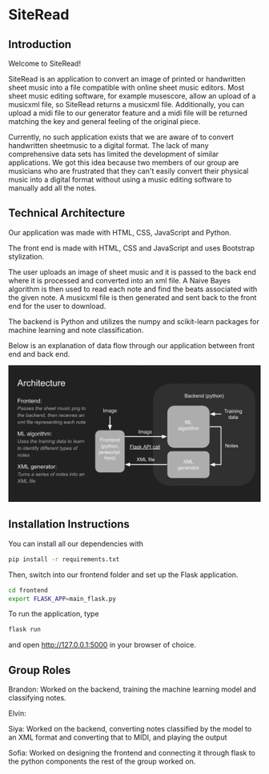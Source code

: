 # SiteRead

## Introduction

Welcome to SiteRead!

SiteRead is an application to convert an image of printed or handwritten sheet music into a file compatible with online sheet music editors. Most sheet music editing software, for example musescore, allow an upload of a musicxml file, so SiteRead returns a musicxml file. Additionally, you can upload a midi file to our generator feature and a midi file will be returned matching the key and general feeling of the original piece.

Currently, no such application exists that we are aware of to convert handwritten sheetmusic to a digital format. The lack of many comprehensive data sets has limited the development of similar applications. We got this idea because two members of our group are musicians who are frustrated that they can't easily convert their physical music into a digital format without using a music editing software to manually add all the notes.

## Technical Architecture

Our application was made with HTML, CSS, JavaScript and Python.

The front end is made with HTML, CSS and JavaScript and uses Bootstrap stylization.

The user uploads an image of sheet music and it is passed to the back end where it is processed and converted into an xml file. A Naive Bayes algorithm is then used to read each note and find the beats associated with the given note. A musicxml file is then generated and sent back to the front end for the user to download.

The backend is Python and utilizes the numpy and scikit-learn packages for machine learning and note classification.

Below is an explanation of data flow through our application between front end and back end.

![Technical Architecture](TechnicalArchitecture.png)

## Installation Instructions

You can install all our dependencies with

```bash
pip install -r requirements.txt
```

Then, switch into our frontend folder and set up the Flask application.

```bash
cd frontend
export FLASK_APP=main_flask.py
```

To run the application, type

```bash
flask run
```

and open http://127.0.0.1:5000 in your browser of choice.

## Group Roles

Brandon: Worked on the backend, training the machine learning model and classifying notes.

Elvin:

Siya: Worked on the backend, converting notes classified by the model to an XML format and converting that to MIDI, and playing the output

Sofia: Worked on designing the frontend and connecting it through flask to the python components the rest of the group worked on.
